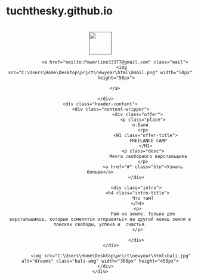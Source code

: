 # tuchthesky.github.io
# <!DOCTYPE html>
<html lang="ru">
<head>
	<meta charset="UTF-8">
	<meta name="viewport" content="width=device-width, initial-scale=1.0">
	<title>Freelance dreams</title>
	<link rel="stylesheet" type="text/css" hreflang="https://fonts.googleapis.com/css2?family=Vollkorn+SC&display=swap"
    rel="stylesheet">
	<link rel="stylesheet" href="C:\Users\Home\Desktop\prjct\newyear\css\cascad.css">
</head>
<body>
 <header class="section">
	<div class="container">
		<div class="nav">
				   <a href="">
					<img src="C:\Users\Home\Desktop\prjct\newyear\html\Goo.jpg" width="60px" height="60-px">
				   </a>
			   
			   <a href="mailto:Powerline33377@gmail.com" class="mail">
			   		<img src="C:\Users\Home\Desktop\prjct\newyear\html\Gmail.png" width="50px"
			   	height="50px">

			   </a>
           
		</div>
		<div class="header-content">	
			<div class="content-wripper">
						        <div class="offer">
					                <p class="place">
					                o.Бали	
					                </p>
					                  <H1 class="offer-title">
					                  	FREELANCE CAMP
					                  </H1>
					                <p class="desc">
					                    Мечта свободного верстальщика
					                </p>
					                <a href="#" class="btn">Узнать больше</a>
					           </div>

					           <div class="intro">
					           	<h4 class="intro-title">
					           		Что там?
					           	</h4>
					           	<p>
					           		Рай на земле. Только для верстальщиков, которые осмелятся отправиться на другой конец земли в поисках свободы, успеха и  счастья.
					           	</p>

					           </div>
            </div>

            <img src="C:\Users\Home\Desktop\prjct\newyear\html\bali.jpg" alt="dreams" class="bali-amg" width="300px" height="450px">
	    </div>
    </div>
 </header>
</body>
</html>
